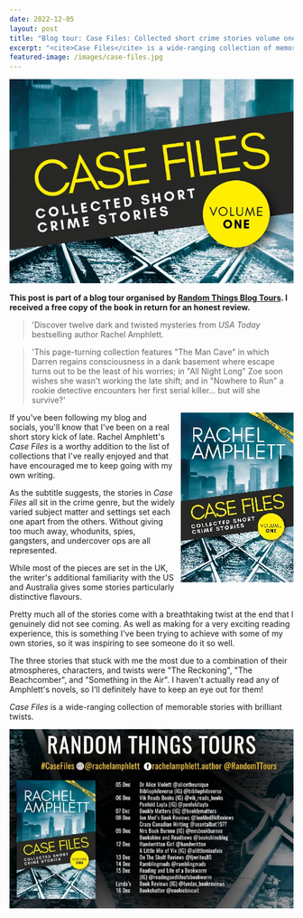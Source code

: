 ```yaml
---
date: 2022-12-05
layout: post
title: "Blog tour: Case Files: Collected short crime stories volume one by Rachel Amphlett"
excerpt: "<cite>Case Files</cite> is a wide-ranging collection of memorable stories with brilliant twists."
featured-image: /images/case-files.jpg
---
```


![Case Files](/images/case-files.jpg)

**This post is part of a blog tour organised by [Random Things Blog Tours](http://randomthingsthroughmyletterbox.blogspot.com/p/services-to-publishers-authors-blog.html). I received a free copy of the book in return for an honest review.**

> 'Discover twelve dark and twisted mysteries from <cite>USA Today</cite> bestselling author Rachel Amphlett.

> 'This page-turning collection features "The Man Cave" in which Darren regains consciousness in a dank basement where escape turns out to be the least of his worries; in "All Night Long" Zoe soon wishes she wasn&#39;t working the late shift; and in "Nowhere to Run" a rookie detective encounters her first serial killer... but will she survive?'

<img src="/images/case-files-200.jpg" alt="Case Files" style="float: right; margin-bottom: 10px; margin-left: 10px;">

If you've been following my blog and socials, you'll know that I've been on a real short story kick of late. Rachel Amphlett's <cite>Case Files</cite> is a worthy addition to the list of collections that I've really enjoyed and that have encouraged me to keep going with my own writing.

As the subtitle suggests, the stories in <cite>Case Files</cite> all sit in the crime genre, but the widely varied subject matter and settings set each one apart from the others. Without giving too much away, whodunits, spies, gangsters, and undercover ops are all represented.

While most of the pieces are set in the UK, the writer's additional familiarity with the US and Australia gives some stories particularly distinctive flavours.

Pretty much all of the stories come with a breathtaking twist at the end that I genuinely did not see coming. As well as making for a very exciting reading experience, this is something I've been trying to achieve with some of my own stories, so it was inspiring to see someone do it so well.

The three stories that stuck with me the most due to a combination of their atmospheres, characters, and twists were "The Reckoning", "The Beachcomber", and "Something in the Air". I haven't actually read any of Amphlett's novels, so I'll definitely have to keep an eye out for them!

<cite>Case Files</cite> is a wide-ranging collection of memorable stories with brilliant twists.

![Case Files blog tour banner](/images/case-files-banner.jpg)
